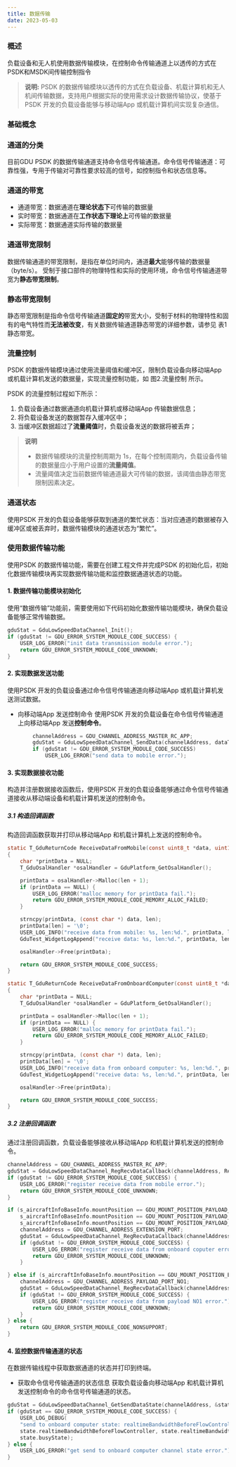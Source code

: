 ```yaml
---
title: 数据传输
date: 2023-05-03
---
```




### 概述

负载设备和无人机使用数据传输模块，在控制命令传输通道上以透传的方式在PSDK和MSDK间传输控制指令

> **说明:** PSDK 的数据传输模块以透传的方式在负载设备、机载计算机和无人机间传输数据，支持用户根据实际的使用需求设计数据传输协议，使基于PSDK 开发的负载设备能够与移动端App 或机载计算机间实现复杂通信。

### 基础概念

### 通道的分类

目前GDU PSDK 的数据传输通道支持命令信号传输通道。命令信号传输通道：可靠性强，专用于传输对可靠性要求较高的信号，如控制指令和状态信息等。

### 通道的带宽

- 通道带宽：数据通道在**理论状态下**可传输的数据量
- 实时带宽：数据通道在**工作状态下理论上**可传输的数据量
- 实际带宽：数据通道实际传输的数据量

### 通道带宽限制

数据传输通道的带宽限制，是指在单位时间内，通道**最大**能够传输的数据量（byte/s）。
受制于接口部件的物理特性和实际的使用环境，命令信号传输通道带宽为**静态带宽限制**。

### 静态带宽限制

静态带宽限制是指命令信号传输通道**固定的**带宽大小，受制于材料的物理特性和固有的电气特性而**无法被改变**，有关数据传输通道静态带宽的详细参数，请参见 表1 静态带宽。

### 流量控制

PSDK 的数据传输模块通过使用流量阈值和缓冲区，限制负载设备向移动端App 或机载计算机发送的数据量，实现流量控制功能，如 图2.流量控制 所示。

PSDK 的流量控制过程如下所示：

1. 负载设备通过数据通道向机载计算机或移动端App 传输数据信息；
2. 将负载设备发送的数据暂存入缓冲区中；
3. 当缓冲区数据超过了**流量阈值**时，负载设备发送的数据将被丢弃；

> **说明**
>
> - 数据传输模块的流量控制周期为 1s，在每个控制周期内，负载设备传输的数据量应小于用户设置的**流量阈值**。
> - 流量阈值决定当前数据传输通道最大可传输的数据，该阈值由静态带宽限制因素决定。

### 通道状态

使用PSDK 开发的负载设备能够获取到通道的繁忙状态：当对应通道的数据被存入缓冲区或被丢弃时，数据传输模块的通道状态为“繁忙”。

### 使用数据传输功能

使用PSDK 的数据传输功能，需要在创建工程文件并完成PSDK 的初始化后，初始化数据传输模块再实现数据传输功能和监控数据通道状态的功能。

#### 1. 数据传输功能模块初始化

使用“数据传输”功能前，需要使用如下代码初始化数据传输功能模块，确保负载设备能够正常传输数据。

```c
gduStat = GduLowSpeedDataChannel_Init();
if (gduStat != GDU_ERROR_SYSTEM_MODULE_CODE_SUCCESS) {
    USER_LOG_ERROR("init data transmission module error.");
    return GDU_ERROR_SYSTEM_MODULE_CODE_UNKNOWN;
}
```


#### 2. 实现数据发送功能

使用PSDK 开发的负载设备通过命令信号传输通道向移动端App 或机载计算机发送测试数据。

- 向移动端App 发送控制命令
  使用PSDK 开发的负载设备在命令信号传输通道上向移动端App 发送**控制命令**。

```c
        channelAddress = GDU_CHANNEL_ADDRESS_MASTER_RC_APP;
        gduStat = GduLowSpeedDataChannel_SendData(channelAddress, dataToBeSent, sizeof(dataToBeSent));
        if (gduStat != GDU_ERROR_SYSTEM_MODULE_CODE_SUCCESS)
            USER_LOG_ERROR("send data to mobile error.");
```

#### 3. 实现数据接收功能

构造并注册数据接收函数后，使用PSDK 开发的负载设备能够通过命令信号传输通道接收从移动端设备和机载计算机发送的控制命令。

##### 3.1 构造回调函数

构造回调函数获取并打印从移动端App 和机载计算机上发送的控制命令。

```c
static T_GduReturnCode ReceiveDataFromMobile(const uint8_t *data, uint16_t len)
{
    char *printData = NULL;
    T_GduOsalHandler *osalHandler = GduPlatform_GetOsalHandler();

    printData = osalHandler->Malloc(len + 1);
    if (printData == NULL) {
        USER_LOG_ERROR("malloc memory for printData fail.");
        return GDU_ERROR_SYSTEM_MODULE_CODE_MEMORY_ALLOC_FAILED;
    }

    strncpy(printData, (const char *) data, len);
    printData[len] = '\0';
    USER_LOG_INFO("receive data from mobile: %s, len:%d.", printData, len);
    GduTest_WidgetLogAppend("receive data: %s, len:%d.", printData, len);

    osalHandler->Free(printData);

    return GDU_ERROR_SYSTEM_MODULE_CODE_SUCCESS;
}

static T_GduReturnCode ReceiveDataFromOnboardComputer(const uint8_t *data, uint16_t len)
{
    char *printData = NULL;
    T_GduOsalHandler *osalHandler = GduPlatform_GetOsalHandler();

    printData = osalHandler->Malloc(len + 1);
    if (printData == NULL) {
        USER_LOG_ERROR("malloc memory for printData fail.");
        return GDU_ERROR_SYSTEM_MODULE_CODE_MEMORY_ALLOC_FAILED;
    }

    strncpy(printData, (const char *) data, len);
    printData[len] = '\0';
    USER_LOG_INFO("receive data from onboard computer: %s, len:%d.", printData, len);
    GduTest_WidgetLogAppend("receive data: %s, len:%d.", printData, len);

    osalHandler->Free(printData);

    return GDU_ERROR_SYSTEM_MODULE_CODE_SUCCESS;
}
```

##### 3.2 注册回调函数

通过注册回调函数，负载设备能够接收从移动端App 和机载计算机发送的控制命令。

```c
channelAddress = GDU_CHANNEL_ADDRESS_MASTER_RC_APP;
gduStat = GduLowSpeedDataChannel_RegRecvDataCallback(channelAddress, ReceiveDataFromMobile);
if (gduStat != GDU_ERROR_SYSTEM_MODULE_CODE_SUCCESS) {
    USER_LOG_ERROR("register receive data from mobile error.");
    return GDU_ERROR_SYSTEM_MODULE_CODE_UNKNOWN;
}

if (s_aircraftInfoBaseInfo.mountPosition == GDU_MOUNT_POSITION_PAYLOAD_PORT_NO1 ||
    s_aircraftInfoBaseInfo.mountPosition == GDU_MOUNT_POSITION_PAYLOAD_PORT_NO2 ||
    s_aircraftInfoBaseInfo.mountPosition == GDU_MOUNT_POSITION_PAYLOAD_PORT_NO3) {
    channelAddress = GDU_CHANNEL_ADDRESS_EXTENSION_PORT;
    gduStat = GduLowSpeedDataChannel_RegRecvDataCallback(channelAddress, ReceiveDataFromOnboardComputer);
    if (gduStat != GDU_ERROR_SYSTEM_MODULE_CODE_SUCCESS) {
        USER_LOG_ERROR("register receive data from onboard coputer error.");
        return GDU_ERROR_SYSTEM_MODULE_CODE_UNKNOWN;
    }

} else if (s_aircraftInfoBaseInfo.mountPosition == GDU_MOUNT_POSITION_EXTENSION_PORT) {
    channelAddress = GDU_CHANNEL_ADDRESS_PAYLOAD_PORT_NO1;
    gduStat = GduLowSpeedDataChannel_RegRecvDataCallback(channelAddress, ReceiveDataFromPayload);
    if (gduStat != GDU_ERROR_SYSTEM_MODULE_CODE_SUCCESS) {
        USER_LOG_ERROR("register receive data from payload NO1 error.");
        return GDU_ERROR_SYSTEM_MODULE_CODE_UNKNOWN;
    }
} else {
    return GDU_ERROR_SYSTEM_MODULE_CODE_NONSUPPORT;
}
```

#### 4. 监控数据传输通道的状态

在数据传输线程中获取数据通道的状态并打印到终端。

- 获取命令信号传输通道的状态信息
  获取负载设备向移动端App 和机载计算机发送控制命令的命令信号传输通道的状态。

```c
gduStat = GduLowSpeedDataChannel_GetSendDataState(channelAddress, &state);
if (gduStat == GDU_ERROR_SYSTEM_MODULE_CODE_SUCCESS) {
    USER_LOG_DEBUG(
    "send to onboard computer state: realtimeBandwidthBeforeFlowController: %d, realtimeBandwidthAfterFlowController: %d, busyState: %d.",
    state.realtimeBandwidthBeforeFlowController, state.realtimeBandwidthAfterFlowController,
    state.busyState);
} else {
	USER_LOG_ERROR("get send to onboard computer channel state error.");
}
```